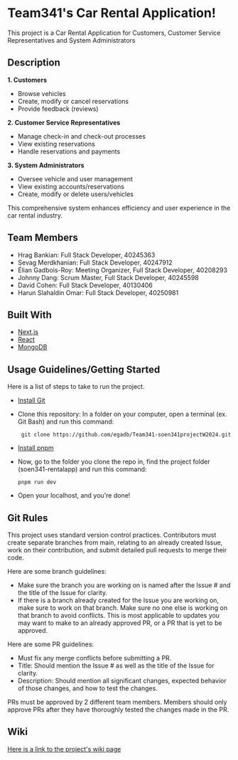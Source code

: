 # Team341's Car Rental Application!

This project is a Car Rental Application for Customers, Customer Service Representatives and System Administrators

## Description

**1. Customers**
   - Browse vehicles
   - Create, modify or cancel reservations
   - Provide feedback (reviews)
     
**2. Customer Service Representatives**
   - Manage check-in and check-out processes
   - View existing reservations
   - Handle reservations and payments
     
**3. System Administrators**
   - Oversee vehicle and user management
   - View existing accounts/reservations
   - Create, modify or delete users/vehicles

This comprehensive system enhances efficiency and user experience in the car rental industry.

## Team Members

- Hrag Bankian: Full Stack Developer, 40245363
- Sevag Merdkhanian: Full Stack Developer, 40247912
- Élian Gadbois-Roy: Meeting Organizer, Full Stack Developer, 40208293
- Johnny Dang: Scrum Master, Full Stack Developer, 40245598
- David Cohen: Full Stack Developer, 40130406
- Harun Slahaldin Omar: Full Stack Developer, 40250981

## Built With

- [Next.js](https://nextjs.org/)
- [React](https://react.dev/)
- [MongoDB](https://www.mongodb.com/)

## Usage Guidelines/Getting Started


Here is a list of steps to take to run the project.
   - [Install Git](https://git-scm.com/downloads)
   - Clone this repository: In a folder on your computer, open a terminal (ex. Git Bash) and run this command:

     ```
      git clone https://github.com/egadb/Team341-soen341projectW2024.git
     ```
     
   - [Install pnpm](https://pnpm.io/installation)
   - Now, go to the folder you clone the repo in, find the project folder (soen341-rentalapp) and run this command:
     
      ```
      pnpm run dev
     ```
   - Open your localhost, and you're done!

   ## Git Rules

   This project uses standard version control practices. Contributors must create separate branches from main, relating to an already created Issue, work on their contribution, and submit detailed pull requests to merge their code. 

   Here are some branch guidelines:

   - Make sure the branch you are working on is named after the Issue # and the title of the Issue for clarity.
   - If there is a branch already created for the Issue you are working on, make sure to work on that branch. Make sure no one else is working on that branch to avoid conflicts. This is most applicable to updates you may want to make to an already approved PR, or a PR that is yet to be approved.

   Here are some PR guidelines:

   - Must fix any merge conflicts before submitting a PR.
   - Title: Should mention the Issue # as well as the title of the Issue for clarity.
   - Description: Should mention all significant changes, expected behavior of those changes, and how to test the changes.


   PRs must be approved by 2 different team members. Members should only approve PRs after they have thoroughly tested the changes made in the PR.

   ## Wiki

   [Here is a link to the project's wiki page](https://github.com/egadb/Team341-soen341projectW2024/wiki)



   




